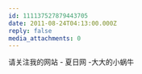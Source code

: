 ```yaml
---
id: 111137527879443705
date: 2011-08-24T04:13:00.000Z
reply: false
media_attachments: 0
---
```


请关注我的网站 - 夏日网 -大大的小蜗牛 ​​​​

